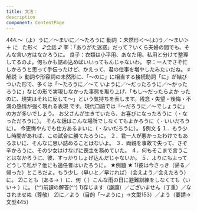 ```yaml
---
title: 文法：
description
component: ContentPage
---
```



444.～（よ）うに／～まいに／～たろうに
動詞 ：未然形＜～(よ)う／～まい＞ ＋ に
  た形＜  
♪会話 ♪
李：「ありがた迷惑」だって？いくら夫婦の間でも、そんな言い方はなかろうに。
良子：衣類は小平用、あなた用、私用と分けて整理してるのよ。何もかも詰め込めばいいってもんじゃないわ。
李：一人でさぞ忙しかろうと思って手伝ったけど、かえって、君の仕事を増やしたみたいだね。
♯解説 ♭
動詞や形容詞の未然形に、「～のに」に相当する接続助詞「に」が結びついた形で、多くは「～たろうに／～て
いように／～だったろうに／～かったろうに」などの形で実現しなかった事態を取り上げ、「もし～だったらよか ったのに、現実はそれに反して～」という気持ちを表します。残念・失望・後悔・不満の感情が強く現れる表現 です。現代口語では「～だろうに／～でしょうに」の方が多いでしょう。
お父さんが生きていたら、お喜びになったろうに（・なっただろうに）。
そんな話はこんな場所でしなくてもよかろうに（・いいだろうに）。
今更悔やんでも仕方あるまいに（・ないだろうに）。
§例文 §
１．もう少し時間があれば、この試合に勝てたろうに。
２．君一人が悪かったわけでもあるまいに、そんなに思い詰めることはないよ。
３．両親を事故で失って、さぞ辛かろうに、その少女はけなげに喪主を務めていた。
４．何もそこまで言うことはなかろうに、彼、すっかりしょげ込んだじゃないか。
５．よりにもよってどうして私が？他にも適任者はいたろうに。
★例題 ★
1)彼は今さっき（帰る／帰った）ところだよ。もう少し（早いと／早ければ）（会えよう／会えたろう）に。
2)ことも（ある→ ）に、何（ ）こんな雨の日に避難訓練をしなくても（いい→ ）に。
(^^)前課の解答(^^)
1)存じます（謙譲）／ございません（丁重）／なされませぬ（尊敬）
2)に／よう（目的「～ように」→文型153）／よう（要請→文型445）
